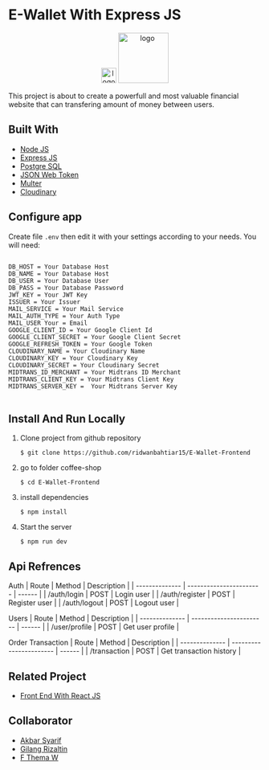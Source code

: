 # E-Wallet With Express JS

<p align="center">
        <img src="https://res.cloudinary.com/dhxdnljzm/image/upload/v1706291094/logo_w324ef.png" width="30px" alt="logo"></img>
        <img src="https://res.cloudinary.com/dhxdnljzm/image/upload/v1706291094/e-wallet_vovsln.png" width="100px" alt="logo"></img>
<p align="center">

This project is about to create a powerfull and most valuable financial website that can transfering amount of money between users.

## Built With

- [Node JS](https://nodejs.org)
- [Express JS](https://expressjs.com)
- [Postgre SQL](https://www.postgresql.org/)
- [JSON Web Token](https://www.npmjs.com/package/jsonwebtoken)
- [Multer](https://www.npmjs.com/package/multer)
- [Cloudinary](https://www.npmjs.com/package/cloudinary)

## Configure app

Create file `.env` then edit it with your settings
according to your needs. You will need:

<pre>
<code>
DB_HOST = Your Database Host
DB_NAME = Your Database Host
DB_USER = Your Database User
DB_PASS = Your Database Password
JWT_KEY = Your JWT Key
ISSUER = Your Issuer
MAIL_SERVICE = Your Mail Service
MAIL_AUTH_TYPE = Your Auth Type
MAIL_USER Your = Email
GOOGLE_CLIENT_ID = Your Google Client Id
GOOGLE_CLIENT_SECRET = Your Google Client Secret
GOOGLE_REFRESH_TOKEN = Your Google Token
CLOUDINARY_NAME = Your Cloudinary Name
CLOUDINARY_KEY = Your Cloudinary Key
CLOUDINARY_SECRET = Your Cloudinary Secret
MIDTRANS_ID_MERCHANT = Your Midtrans ID Merchant
MIDTRANS_CLIENT_KEY = Your Midtrans Client Key
MIDTRANS_SERVER_KEY =  Your Midtrans Server Key
</code>
</pre>

## Install And Run Locally

1.  Clone project from github repository

        $ git clone https://github.com/ridwanbahtiar15/E-Wallet-Frontend

2.  go to folder coffee-shop

        $ cd E-Wallet-Frontend

3.  install dependencies

        $ npm install

4.  Start the server

        $ npm run dev

## Api Refrences

Auth
| Route | Method | Description |
| -------------- | ----------------------- | ------ |
| /auth/login | POST | Login user |
| /auth/register | POST | Register user |
| /auth/logout | POST | Logout user |

Users
| Route | Method | Description |
| -------------- | ----------------------- | ------ |
| /user/profile | POST | Get user profile |

Order Transaction
| Route | Method | Description |
| -------------- | ----------------------- | ------ |
| /transaction | POST | Get transaction history |

## Related Project

- [Front End With React JS](https://github.com/ridwanbahtiar15/E-Wallet-Frontend)

## Collaborator

- [Akbar Syarif](https://github.com/akbarsyarif)
- [Gilang Rizaltin](https://github.com/GilangRizaltin)
- [F Thema W](https://github.com/themawaras)
